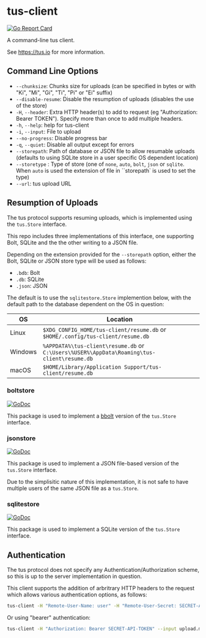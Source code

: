 # tus-client

[![Go Report Card](https://goreportcard.com/badge/github.com/andrewheberle/tus-client?logo=go&style=flat-square)](https://goreportcard.com/report/github.com/andrewheberle/tus-client)

A command-line tus client.

See https://tus.io for more information.

## Command Line Options

* `--chunksize`: Chunks size for uploads (can be specified in bytes or with "Ki", "Mi", "Gi", "Ti", "Pi" or "Ei" suffix)
* `--disable-resume`: Disable the resumption of uploads (disables the use of the store)
* `-H`, `--header`: Extra HTTP header(s) to add to request (eg "Authorization: Bearer TOKEN"). Specify more than once to add multiple headers.
* `-h`, `--help`: help for tus-client
* `-i`, `--input`: File to upload
* `--no-progress`: Disable progress bar
* `-q`, `--quiet`:  Disable all output except for errors
* `--storepath`: Path of database or JSON file to allow resumable uploads (defaults to using SQLite store in a user specific OS dependent location)
* `--storetype` : Type of store (one of `none`, `auto`, `bolt`, `json` or `sqlite`. When `auto` is used the extension of file in ``storepath` is used to set the type)
* `--url`: tus upload URL

## Resumption of Uploads

The tus protocol supports resuming uploads, which is implemented using the `tus.Store` interface.

This repo includes three implementations of this interface, one supporting Bolt, SQLite and the the other writing to a JSON file.

Depending on the extension provided for the `--storepath` option, either the Bolt, SQLite or JSON store type will be used as follows:

* `.bdb`: Bolt
* `.db`: SQLite
* `.json`: JSON

The default is to use the `sqlitestore.Store` implemention below, with the default path to the database dependent on the OS in question:

| OS      | Location                                                                                   |
|---------|--------------------------------------------------------------------------------------------|
| Linux   | `$XDG_CONFIG_HOME/tus-client/resume.db` or `$HOME/.config/tus-client/resume.db`            |
| Windows | `%APPDATA%\tus-client\resume.db` or `C:\Users\%USER%\AppData\Roaming\tus-client\resume.db` |
| macOS   | `$HOME/Library/Application Support/tus-client/resume.db`                                   |

### boltstore

[![GoDoc](https://img.shields.io/badge/godoc-reference-blue.svg)](https://godoc.org/github.com/andrewheberle/tus-client/pkg/boltstore)

This package is used to implement a [bbolt](https://github.com/etcd-io/bbolt) version of the `tus.Store` interface.

### jsonstore

[![GoDoc](https://img.shields.io/badge/godoc-reference-blue.svg)](https://godoc.org/github.com/andrewheberle/tus-client/pkg/jsonstore)

This package is used to implement a JSON file-based version of the `tus.Store` interface.

Due to the simplisitic nature of this implementation, it is not safe to have multiple users of the same JSON file as a `tus.Store`.

### sqlitestore

[![GoDoc](https://img.shields.io/badge/godoc-reference-blue.svg)](https://godoc.org/github.com/andrewheberle/tus-client/pkg/sqlitestore)

This package is used to implement a SQLite version of the `tus.Store` interface.

## Authentication

The tus protocol does not specify any Authentication/Authorization scheme, so this is up to the server implementation in question.

This client supports the addition of arbritrary HTTP headers to the request which allows various authentication options, as follows:

```sh
tus-client -H "Remote-User-Name: user" -H "Remote-User-Secret: SECRET-API-TOKEN" --input upload.mp4 --url https://some.tus.server/url
```

Or using "bearer" authentication:

```sh
tus-client -H "Authorization: Bearer SECRET-API-TOKEN" --input upload.mp4 --url https://some.tus.server/url
```
